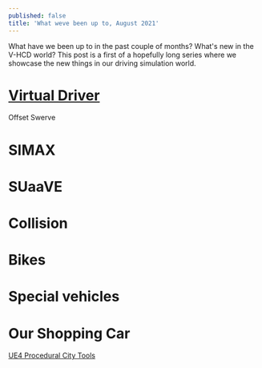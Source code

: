 ```yaml
---
published: false
title: 'What weve been up to, August 2021'
---
```

What have we been up to in the past couple of months? What's new in the V-HCD world? This post is a first of a hopefully long series where we showcase the new things in our driving simulation world.

# [Virtual Driver](/virual-driver)

Offset
Swerve

# SIMAX

# SUaaVE

# Collision

# Bikes

# Special vehicles

# Our Shopping Car

[UE4 Procedural City Tools](https://www.artstation.com/artwork/Ye96gP)